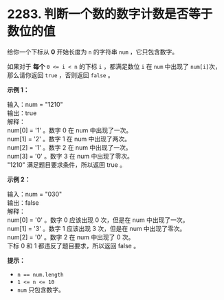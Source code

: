# 2283. 判断一个数的数字计数是否等于数位的值

给你一个下标从 **0** 开始长度为 `n` 的字符串 `num` ，它只包含数字。

如果对于 **每个** `0 <= i < n` 的下标 `i` ，都满足数位 `i` 在 `num` 中出现了 `num[i]`次，那么请你返回 `true` ，否则返回 `false` 。

**示例 1：**

输入：num = "1210"  
输出：true  
解释：  
num[0] = '1' 。数字 0 在 num 中出现了一次。  
num[1] = '2' 。数字 1 在 num 中出现了两次。  
num[2] = '1' 。数字 2 在 num 中出现了一次。  
num[3] = '0' 。数字 3 在 num 中出现了零次。  
"1210" 满足题目要求条件，所以返回 true 。

**示例 2：**

输入：num = "030"  
输出：false  
解释：  
num[0] = '0' 。数字 0 应该出现 0 次，但是在 num 中出现了一次。  
num[1] = '3' 。数字 1 应该出现 3 次，但是在 num 中出现了零次。  
num[2] = '0' 。数字 2 在 num 中出现了 0 次。  
下标 0 和 1 都违反了题目要求，所以返回 false 。

**提示：**

- `n == num.length`
- `1 <= n <= 10`
- `num` 只包含数字。
